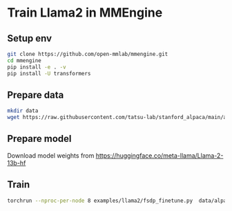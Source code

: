 # Train Llama2 in MMEngine

## Setup env

```bash
git clone https://github.com/open-mmlab/mmengine.git
cd mmengine
pip install -e . -v
pip install -U transformers
```

## Prepare data

```bash
mkdir data
wget https://raw.githubusercontent.com/tatsu-lab/stanford_alpaca/main/alpaca_data.json -O data/alpaca_data.json
```

## Prepare model

Download model weights from https://huggingface.co/meta-llama/Llama-2-13b-hf

## Train

```bash
torchrun --nproc-per-node 8 examples/llama2/fsdp_finetune.py  data/alpaca_data.json ${model_weights}
```

